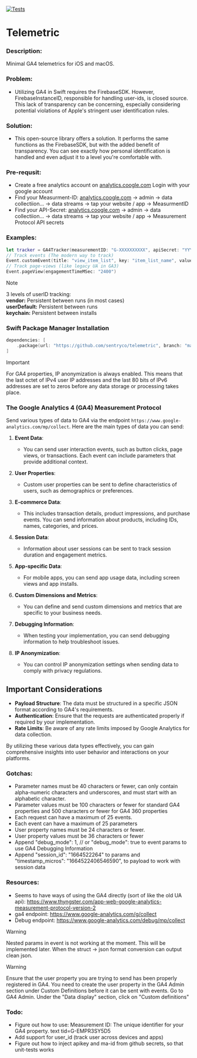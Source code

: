 [![Tests](https://github.com/sentryco/Telemetric/actions/workflows/Tests.yml/badge.svg)](https://github.com/sentryco/Telemetric/actions/workflows/Tests.yml)

# Telemetric

### Description:
Minimal GA4 telemetrics for iOS and macOS. 

### Problem:
- Utilizing GA4 in Swift requires the FirebaseSDK. However, FirebaseInstanceID, responsible for handling user-ids, is closed source. This lack of transparency can be concerning, especially considering potential violations of Apple's stringent user identification rules.

### Solution:
- This open-source library offers a solution. It performs the same functions as the FirebaseSDK, but with the added benefit of transparency. You can see exactly how personal identification is handled and even adjust it to a level you're comfortable with.

### Pre-requsit:
- Create a free analytics account on [analytics.coogle.com](analytics.coogle.com) Login with your google account
- Find your Measurment-ID: [analytics.coogle.com](analytics.coogle.com) -> admin -> data collectiion... -> data streams -> tap your website / app -> MeasurmentID
- Find your API-Secret: [analytics.coogle.com](analytics.coogle.com) -> admin -> data collectiion... -> data streams -> tap your website / app -> Measurement Protocol API secrets

### Examples:

```swift
let tracker = GA4Tracker(measurementID: "G-XXXXXXXXXX", apiSecret: "YYYYYYYYYYYYYYYY")
// Track events (The modern way to track)
Event.customEvent(title: "view_item_list", key: "item_list_name", value: "Home Page"),
// Track page-views (like legacy UA in GA3)
Event.pageView(engagementTimeMSec: "2400")
```

> [!NOTE]
> 3 levels of userID tracking:  
> **vendor:**  Persistent between runs (in most cases)   
> **userDefault:** Persistent between runs  
> **keychain:** Persistent between installs   


### Swift Package Manager Installation

```swift
dependencies: [
    .package(url: "https://github.com/sentryco/telemetric", branch: "main")
]
```

> [!IMPORTANT]  
> For GA4 properties, IP anonymization is always enabled. This means that the last octet of IPv4 user IP addresses and the last 80 bits of IPv6 addresses are set to zeros before any data storage or processing takes place.

### The Google Analytics 4 (GA4) Measurement Protocol

Send various types of data to GA4 via the endpoint `https://www.google-analytics.com/mp/collect`. Here are the main types of data you can send:

1. **Event Data**: 
   - You can send user interaction events, such as button clicks, page views, or transactions. Each event can include parameters that provide additional context.

2. **User Properties**: 
   - Custom user properties can be sent to define characteristics of users, such as demographics or preferences.

3. **E-commerce Data**: 
   - This includes transaction details, product impressions, and purchase events. You can send information about products, including IDs, names, categories, and prices.

4. **Session Data**: 
   - Information about user sessions can be sent to track session duration and engagement metrics.

5. **App-specific Data**: 
   - For mobile apps, you can send app usage data, including screen views and app installs.

6. **Custom Dimensions and Metrics**: 
   - You can define and send custom dimensions and metrics that are specific to your business needs.

7. **Debugging Information**: 
   - When testing your implementation, you can send debugging information to help troubleshoot issues.

8. **IP Anonymization**: 
   - You can control IP anonymization settings when sending data to comply with privacy regulations.

## Important Considerations

- **Payload Structure**: The data must be structured in a specific JSON format according to GA4's requirements.
- **Authentication**: Ensure that the requests are authenticated properly if required by your implementation.
- **Rate Limits**: Be aware of any rate limits imposed by Google Analytics for data collection.

By utilizing these various data types effectively, you can gain comprehensive insights into user behavior and interactions on your platforms.

### Gotchas:
- Parameter names must be 40 characters or fewer, can only contain alpha-numeric characters and underscores, and must start with an alphabetic character.
- Parameter values must be 100 characters or fewer for standard GA4 properties and 500 characters or fewer for GA4 360 properties
- Each request can have a maximum of 25 events.
- Each event can have a maximum of 25 parameters
- User property names must be 24 characters or fewer.
- User property values must be 36 characters or fewer
- Append  "debug_mode": 1, // or "debug_mode": true to event params to use GA4 Debugging Information
- Append "session_id": "1664522264" to params and "timestamp_micros": "1664522406546590", to payload to work with session data 

### Resources:
- Seems to have ways of using the GA4 directly (sort of like the old UA api): https://www.thyngster.com/app-web-google-analytics-measurement-protocol-version-2
- ga4 endpoint: https://www.google-analytics.com/g/collect
- Debug endpoint: https://www.google-analytics.com/debug/mp/collect

> [!WARNING]  
> Nested params in event is not working at the moment. This will be implemented later. When the struct -> json format conversion can output clean json.
 
> [!WARNING]
> Ensure that the user property you are trying to send has been properly registered in GA4. You need to create the user property in the GA4 Admin section under Custom Definitions before it can be sent with events. Go to GA4 Admin. Under the "Data display" section, click on "Custom definitions"

### Todo:
- Figure out how to use: Measurement ID: The unique identifier for your GA4 property. text tid=G-EMPR3SY5D5
- Add support for user_id (track user across devices and apps)
- Figure out how to inject apikey and ma-id from github secrets, so that unit-tests works
